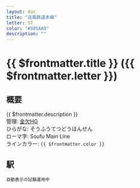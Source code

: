 ```yaml
---
layout: doc
title: "送風鉄道本線"
letter: ST
color: "#505AA9"
description: ""
---
```


# {{ $frontmatter.title }} ({{ $frontmatter.letter }})

## 概要
{{ $frontmatter.description }}  
管理: [金欠HG](/company/kinketsuHG/)  
ひらがな: そうふうてつどうほんせん  
ローマ字: Soufu Main Line  
ラインカラー: <span :style="{backgroundColor: $frontmatter.color, display: 'inline-block', width: '0.75em', height: '0.75em', border: `1px solid #1b1b1f`, marginRight: '0.25em'}" />`{{ $frontmatter.color }}`


## 駅
<small>自動表示の試験運用中</small>
<Stations />